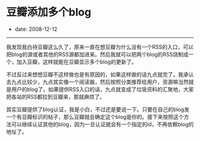 # 豆瓣添加多个blog

- date: 2008-12-12

--------------------------


我发现我白待豆瓣这么久了，原来一直在想豆瓣为什么没有一个RSS的入口，可以把blog的源或者其他的RSS源都加进来。然后我就可以把两个blog的RSS烧制成一个，加入豆瓣，这样就能在豆瓣显示多个blog的更新了。

不过反过来想想豆瓣不这样做也是有原因的，如果这样做的话九点就完了。我承认去九点比较少，九点其实像一个阅读器，然后按照分类推荐给用户，资源嘛当然就是用户的blog了。如果提供RSS入口的话，九点就变成了垃圾资料的汇聚地，大家把各站的RSS都拉到豆瓣来，那就麻烦了。

其实豆瓣提供了blog认证，我是小白，不过还是要说一下。只要在自己的blog发一个有豆瓣标识的帖子，那么豆瓣就会确定这个blog是你的。接下来按照这个方法可以继续认证其他的blog，因为一旦认证就会有一个指定的id，不再依赖blog的地址了。

